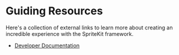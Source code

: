 # Guiding Resources
Here's a collection of external links to learn more about creating an 
incredible experience with the SpriteKit framework.

- [Developer 
Documentation](https://developer.apple.com/documentation/spritekit/)

